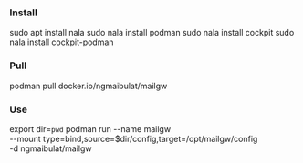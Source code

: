 ### Install

sudo apt install nala
sudo nala install podman
sudo nala install cockpit
sudo nala install cockpit-podman

### Pull

podman pull docker.io/ngmaibulat/mailgw

### Use

export dir=`pwd`
podman run --name mailgw \
 --mount type=bind,source=$dir/config,target=/opt/mailgw/config \
 -d ngmaibulat/mailgw
